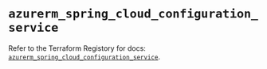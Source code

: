 # `azurerm_spring_cloud_configuration_service`

Refer to the Terraform Registory for docs: [`azurerm_spring_cloud_configuration_service`](https://registry.terraform.io/providers/hashicorp/azurerm/3.69.0/docs/resources/spring_cloud_configuration_service).
